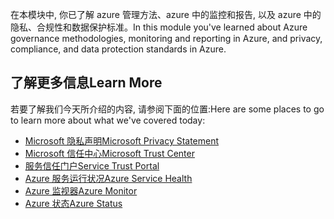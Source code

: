 <span data-ttu-id="94eea-101">在本模块中, 你已了解 azure 管理方法、azure 中的监控和报告, 以及 azure 中的隐私、合规性和数据保护标准。</span><span class="sxs-lookup"><span data-stu-id="94eea-101">In this module you've learned about Azure governance methodologies, monitoring and reporting in Azure, and privacy, compliance, and data protection standards in Azure.</span></span>

## <a name="learn-more"></a><span data-ttu-id="94eea-102">了解更多信息</span><span class="sxs-lookup"><span data-stu-id="94eea-102">Learn More</span></span>

<span data-ttu-id="94eea-103">若要了解我们今天所介绍的内容, 请参阅下面的位置:</span><span class="sxs-lookup"><span data-stu-id="94eea-103">Here are some places to go to learn more about what we've covered today:</span></span>
- [<span data-ttu-id="94eea-104">Microsoft 隐私声明</span><span class="sxs-lookup"><span data-stu-id="94eea-104">Microsoft Privacy Statement</span></span>](https://privacy.microsoft.com/privacystatement)
- [<span data-ttu-id="94eea-105">Microsoft 信任中心</span><span class="sxs-lookup"><span data-stu-id="94eea-105">Microsoft Trust Center</span></span>](https://www.microsoft.com/trustcenter)
- [<span data-ttu-id="94eea-106">服务信任门户</span><span class="sxs-lookup"><span data-stu-id="94eea-106">Service Trust Portal</span></span>](https://aka.ms/STP)
- [<span data-ttu-id="94eea-107">Azure 服务运行状况</span><span class="sxs-lookup"><span data-stu-id="94eea-107">Azure Service Health</span></span>](https://azure.microsoft.com/features/service-health/)
- [<span data-ttu-id="94eea-108">Azure 监视器</span><span class="sxs-lookup"><span data-stu-id="94eea-108">Azure Monitor</span></span>](https://azure.microsoft.com/en-us/services/monitor/)
- [<span data-ttu-id="94eea-109">Azure 状态</span><span class="sxs-lookup"><span data-stu-id="94eea-109">Azure Status</span></span>](https://azure.microsoft.com/en-us/status/)
